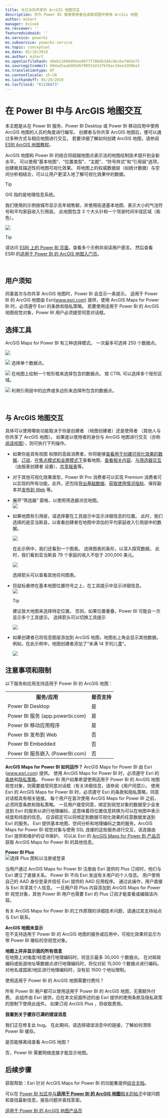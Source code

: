 ```yaml
---
title: 与已与你共享的 ArcGIS 地图交互
description: 作为 Power BI 报表使用者在读取视图中使用 ArcGis 地图
author: mihart
manager: kvivek
ms.reviewer: ''
featuredvideoid: ''
ms.service: powerbi
ms.subservice: powerbi-service
ms.topic: conceptual
ms.date: 02/10/2019
ms.author: mihart
ms.openlocfilehash: 49eb11698d05ee8877f78b6b3d4cbbc6ef403e75
ms.sourcegitcommit: 60dad5aa0d85db790553e537bf8ac34ee3289ba3
ms.translationtype: HT
ms.contentlocale: zh-CN
ms.lasthandoff: 05/29/2019
ms.locfileid: "61136873"
---
```

# <a name="interacting-with-arcgis-maps-in-power-bi"></a>在 Power BI 中与 ArcGIS 地图交互
本主题是从在 Power BI 服务、Power BI Desktop 或 Power BI 移动应用中使用  ArcGIS 地图的人员的角度进行编写。 创建者与你共享 ArcGIS 地图后，便可以通过多种方式与相应地图进行交互。  若要详细了解如何创建 ArcGIS 地图，请参阅 [ESRI ArcGIS 地图教程](../visuals/power-bi-visualization-arcgis.md)。

ArcGIS 地图和 Power BI 的结合将超越地图点表示法的地图绘制技术提升到全新水平。 可以使用“基本地图”、“位置类型”、“主题”、“符号样式”和“引用层”选项，创建极具描述性的地图可视化效果。 将地图上的权威数据层（如统计数据）与空间分析相结合，可以让用户更深入地了解可视化效果中的数据。

> [!TIP]
> GIS 指的是地理信息系统。
> 

我们使用的示例按城市显示去年销售额，并使用街道基本地图、表示大小的气泡符号和平均家庭收入引用层。 此地图包含 3 个大头针和一个驾驶时间半径区域（紫色）。

![](media/power-bi-visualizations-arcgis/power-bi-arcgis-esri-new.png)

> [!TIP]
> 请访问 [ESRI 上的 Power BI 页面](https://www.esri.com/powerbi)，查看多个示例并阅读用户感言。 然后查看 ESRI 的[适用于 Power BI 的 ArcGIS 地图入门页](https://doc.arcgis.com/en/maps-for-powerbi/get-started/about-maps-for-power-bi.htm)。
> 
> 

<br/>

## <a name="user-consent"></a>用户须知
同事首次与你共享 ArcGIS 地图时，Power BI 会显示一条提示。 适用于 Power BI 的 ArcGIS 地图由 Esri(www.esri.com) 提供，使用 ArcGIS Maps for Power BI 时，必须遵守 Esri 的条款和隐私策略。 若要使用适用于 Power BI 的 ArcGIS 地图视觉对象，Power BI 用户必须接受同意对话框。

## <a name="selection-tools"></a>选择工具
ArcGIS Maps for Power BI 有三种选择模式。 一次最多可选择 250 个数据点。

![](media/power-bi-visualizations-arcgis/power-bi-esri-selection-tools2.png)

![](media/power-bi-visualizations-arcgis/power-bi-esri-selection-single2.png) 选择单个数据点。

![](media/power-bi-visualizations-arcgis/power-bi-esri-selection-marquee2.png) 在地图上绘制一个矩形框来选择包含的数据点。 按 CTRL 可以选择多个矩形区域。

![](media/power-bi-visualizations-arcgis/power-bi-esri-selection-reference-layer2.png) 利用引用层中的边界或多边形来选择所包含的数据点。

<br/>

## <a name="interacting-with-an-arcgis-map"></a>与 ArcGIS 地图交互
具体可以使用哪些功能取决于你是创建者  （地图创建者）还是使用者  （其他人与你共享了 ArcGIS 地图）。 如果是以使用者的身份与 ArcGIS 地图进行交互（亦称[阅读视图](../consumer/end-user-reading-view.md)），则可执行下列操作。

* 如果你是具有视图  权限的高级消费者，你将能够[查看用于创建可视化效果的数据](../consumer/end-user-show-data.md)、[订阅](../consumer/end-user-subscribe.md)、[在焦点模式和全屏模式下](../consumer/end-user-focus.md)查看地图、[查看相关内容](../consumer/end-user-related.md)、[与筛选器交互](../consumer/end-user-report-filter.md)（由报表创建者  设置）、[共享报表](../service-share-reports.md)等。

* 对于其他可视化效果类型，Power BI Pro  消费者可以实现 Premium 消费者可以实现的所有功能，此外，还包括[导出基础数据](../visuals/power-bi-visualization-export-data.md)、[获取使用情况指标](../service-usage-metrics.md)、保存副本并[发布到 Web](../service-publish-to-web.md) 等。

    
* 展开“筛选器”  窗格，以使用筛选器浏览地图。   
    ![](media/power-bi-visualizations-arcgis/power-bi-filter-newer.png)  
* 如果地图有引用层，请选择要在工具提示中显示详细信息的位置。 此时，我们选择的是亚当斯县，以查看创建者在地图中添加的平均家庭收入引用层中的数据。
  
    ![](media/power-bi-visualizations-arcgis/power-bi-reference-layer.png)  
  
    在此示例中，我们还看到一个图表。 选择图表的条形，以深入探究数据。 此时，我们看到亚当斯县 79 个家庭的收入不低于 200,000 美元。
  
    ![](media/power-bi-visualizations-arcgis/power-bi-tooltip-chart.png)
  
    选择箭头可以查看其他任何图表。
* 将鼠标悬停在基本地图位置符号之上，在工具提示中显示详细信息。     
  ![](media/power-bi-visualizations-arcgis/power-bi-arcgis-hover.png)
  
  > [!TIP]
  > 建议放大地图来选择特定位置。  否则，如果位置重叠，Power BI 可能会一次显示多个工具提示。 选择箭头可以切换工具提示
  > 
  > ![](media/power-bi-visualizations-arcgis/power-bi-3-screens.png)
  > 
  > 
* 如果创建者已将信息图层添加到 ArcGIS 地图，地图右上角会显示其他数据。  例如，在此示例中，地图创建者添加了“未满 14 岁的儿童”。
  
    ![](media/power-bi-visualizations-arcgis/power-bi-demographics.png)

## <a name="considerations-and-limitations"></a>注意事项和限制
以下服务和应用支持适用于 Power BI 的 ArcGIS 地图：

<table>
<tr><th>服务/应用</th><th>是否支持</th></tr>
<tr>
<td>Power BI Desktop</td>
<td>是</td>
</tr>
<tr>
<td>Power BI 服务 (app.powerbi.com)</td>
<td>是</td>
</tr>
<tr>
<td>Power BI 移动应用程序</td>
<td>是</td>
</tr>
<tr>
<td>Power BI 发布到 Web</td>
<td>否</td>
</tr>
<tr>
<td>Power BI Embedded</td>
<td>否</td>
</tr>
<tr>
<td>Power BI 服务嵌入 (PowerBI.com)</td>
<td>否</td>
</tr>
</table>

**ArcGIS Maps for Power BI 如何运作？**
ArcGIS Maps for Power BI 由 Esri (www.esri.com) 提供。 使用 ArcGIS Maps for Power BI 时，必须遵守 Esri 的[条款](https://go.microsoft.com/fwlink/?LinkID=8263222)和[隐私策略](https://go.microsoft.com/fwlink/?LinkID=826323)。 Power BI 用户如果希望使用适用于 Power BI 的 ArcGIS 地图视觉对象，则需要接受同意对话框（有关详细信息，请参阅《用户同意》）。  使用 Esri 的 ArcGIS Maps for Power BI 时，必须遵守 Esri 的条款和隐私策略，同意对话框具有相关链接。 每个用户在首次使用 ArcGIS Maps for Power BI 之前，必须同意条款和隐私策略。 一旦用户接受同意，绑定到视觉对象的数据至少会发送到 Esri 的服务以进行地理编码，这意味着将位置信息转换为可以在地图中表示经度和纬度的信息。 应该假定可以将绑定到数据可视化效果的任意数据发送到 Esri 的服务。 Esri 提供基本地图、空间分析和地理编码之类的服务。ArcGIS Maps for Power BI 视觉对象与使用 SSL 连接的这些服务进行交互，该连接由 Esri 提供和维护的证书保护。 可以从 Esri 的 [ArcGIS Maps for Power BI 产品页](https://www.esri.com/powerbi)获取 ArcGIS Maps for Power BI 的其他信息。

**Power BI Plus**    
![选择 Plus 图标以注册或登录](media/power-bi-visualizations-arcgis/power-bi-plus.png)

当用户通过 ArcGIS Maps for Power BI 注册由 Esri 提供的 Plus 订阅时，他们与 Esri 建立了直接关系。 Power BI 不向 Esri 发送有关用户的个人信息。 用户使用自己的 AAD 身份登录并信任 Esri 提供的 AAD 应用程序。 通过此操作，用户直接与 Esri 共享其个人信息。 一旦用户将 Plus 内容添加到 ArcGIS Maps for Power BI 视觉对象，其他 Power BI 用户也需要 Esri 的 Plus 订阅才能查看或编辑该内容。 

有关 ArcGIS Maps for Power BI 的工作原理的详细技术问题，请通过其支持站点与 Esri 联系。

**ArcGIS 地图未显示**    
在不支持适用于 Power BI 的 ArcGIS 地图的服务或应用中，可视化效果将显示为带 Power BI 徽标的空视觉对象。

**地图上并非显示我的所有信息**    
在地图上对维度/经度进行地理编码时，将显示最多 30,000 个数据点。 在对邮政编码或街道地址等数据点进行地理编码时，将仅对前 15,000 个数据点进行编码。 对地名或国家/地区进行地理编码时，没有前 1500 个地址限制。

使用适用于 Power BI 的 ArcGIS 地图需要付费吗？ 

所有 Power BI 用户都可以使用适用于 Power BI 的 ArcGIS 地图，无需额外付费。 此组件由 Esri  提供，应在本文前面所述的由 Esri  提供的使用条款及隐私政策的限制下使用此组件。 如果订阅 ArcGIS Plus  ，将收取费用。

**我看到关于缓存已满的错误消息**

我们正在修复此 bug。  在此期间，请选择错误消息中的链接，了解如何清除 Power BI 缓存。

是否能够离线查看 ArcGIS 地图？ 

否，Power BI 需要网络连接才能显示地图。

## <a name="next-steps"></a>后续步骤
获取帮助：Esri  针对 ArcGIS Maps for Power BI  的功能集提供[综合文档](https://go.microsoft.com/fwlink/?LinkID=828772)。

可以在 [Power BI 社区中与**适用于 Power BI 的 ArcGIS 地图**相关的帖子](https://go.microsoft.com/fwlink/?LinkID=828771)中提问题和查找最新信息，报告问题并查找答案。


[适用于 Power BI 的 ArcGIS 地图产品页](https://www.esri.com/powerbi)
